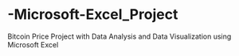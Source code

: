 # -Microsoft-Excel_Project
Bitcoin Price Project with Data Analysis and Data Visualization using Microsoft Excel
